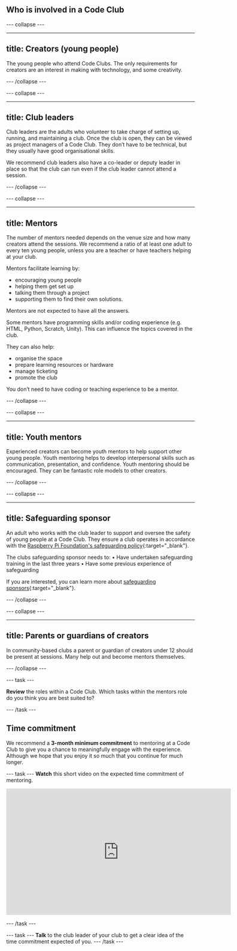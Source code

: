 ## Who is involved in a Code Club

--- collapse ---

---
title: Creators (young people)
---
The young people who attend Code Clubs. The only requirements for creators are an interest in making with technology, and some creativity.

--- /collapse ---


--- collapse ---

---
title: Club leaders
---
Club leaders are the adults who volunteer to take charge of setting up, running, and maintaining a club. Once the club is open, they can be viewed as project managers of a Code Club. They don’t have to be technical, but they usually have good organisational skills. 

We recommend club leaders also have a co-leader or deputy leader in place so that the club can run even if the club leader cannot attend a session.

--- /collapse ---



--- collapse ---

---
title: Mentors
---
The number of mentors needed depends on the venue size and how many creators attend the sessions. We recommend a ratio of at least one adult to every ten young people, unless you are a teacher or have teachers helping at your club.

Mentors facilitate learning by:
- encouraging young people
- helping them get set up
- talking them through a project
- supporting them to find their own solutions.

Mentors are not expected to have all the answers. 

Some mentors have programming skills and/or coding experience (e.g. HTML, Python, Scratch, Unity). This can influence the topics covered in the club. 

They can also help:
- organise the space
- prepare learning resources or hardware
- manage ticketing
- promote the club

You don’t need to have coding or teaching experience to be a mentor.


--- /collapse ---



--- collapse ---

---
title: Youth mentors
---
Experienced creators can become youth mentors to help support other young people. Youth mentoring helps to develop interpersonal skills such as communication, presentation, and confidence. Youth mentoring should be encouraged. They can be fantastic role models to other creators.

--- /collapse ---


--- collapse ---

---
title: Safeguarding sponsor
---
An adult who works with the club leader to support and oversee the safety of young people at a Code Club. They ensure a club operates in accordance with the [Raspberry Pi Foundation's safeguarding policy](https://www.raspberrypi.org/safeguarding/){:target="_blank"}.

The clubs safeguarding sponsor needs to:
• Have undertaken safeguarding training in the last three years
• Have some previous experience of safeguarding

If you are interested, you can learn more about [safeguarding sponsors](http://rpf.io/sg-sponsor){:target="_blank"}.

--- /collapse ---

--- collapse ---

---
title: Parents or guardians of creators
---
In community-based clubs a parent or guardian of creators under 12 should be present at sessions. Many help out and become mentors themselves.

--- /collapse ---

--- task ---

**Review** the roles within a Code Club. Which tasks within the mentors role do you think you are best suited to?

--- /task ---

## Time commitment
We recommend a **3-month minimum commitment** to mentoring at a Code Club to give you a chance to meaningfully engage with the experience. Although we hope that you enjoy it so much that you continue for much longer.

--- task ---
**Watch** this short video on the expected time commitment of mentoring.
<iframe width="600" height="337" src="https://www.youtube.com/embed/NlCaHNZHr2g" title="Time commitment of mentoring at a club" frameborder="0" allow="accelerometer; autoplay; clipboard-write; encrypted-media; gyroscope; picture-in-picture; web-share" referrerpolicy="strict-origin-when-cross-origin" allowfullscreen></iframe>

--- /task ---

--- task ---
**Talk** to the club leader of your club to get a clear idea of the time commitment expected of you.
--- /task ---
